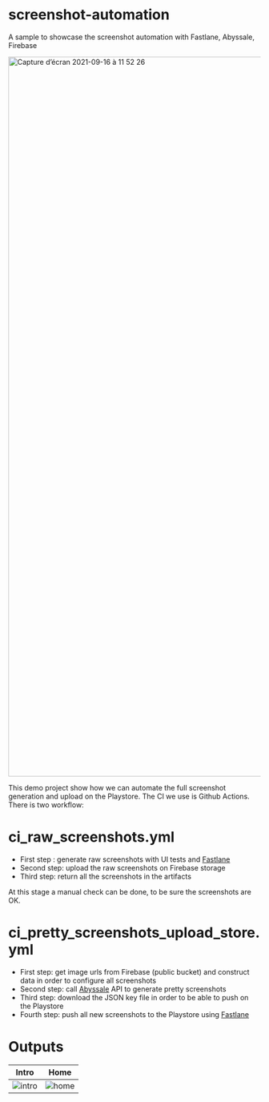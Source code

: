 # screenshot-automation
A sample to showcase the screenshot automation with Fastlane, Abyssale, Firebase

<img width="1438" alt="Capture d’écran 2021-09-16 à 11 52 26" src="https://user-images.githubusercontent.com/4083164/133786183-4e097d73-e337-4b05-af51-796a03bf5c41.png">

This demo project show how we can automate the full screenshot generation and upload on the Playstore. The CI we use is Github Actions. 
There is two workflow:

# ci_raw_screenshots.yml
- First step : generate raw screenshots with UI tests and [Fastlane](https://docs.fastlane.tools/actions/screengrab/)
- Second step: upload the raw screenshots on Firebase storage
- Third step: return all the screenshots in the artifacts

At this stage a manual check can be done, to be sure the screenshots are OK.

# ci_pretty_screenshots_upload_store.yml
- First step: get image urls from Firebase (public bucket) and construct data in order to configure all screenshots
- Second step: call [Abyssale](https://www.abyssale.com/) API to generate pretty screenshots
- Third step: download the JSON key file in order to be able to push on the Playstore
- Fourth step: push all new screenshots to the Playstore using [Fastlane](http://docs.fastlane.tools/actions/supply/#supply)

# Outputs
| Intro | Home |
| ----- | ------ |
| <img alt="intro" src="https://user-images.githubusercontent.com/4083164/133794304-4a13cb99-509a-4286-9323-ffffc8fb008c.jpeg"> | <img alt="home" src="https://user-images.githubusercontent.com/4083164/133794325-3c79f18a-e5c2-4cd5-a453-420e9b700f62.jpeg"> |
